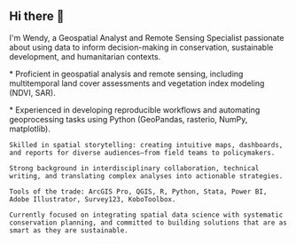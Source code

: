 ## Hi there 👋

I'm Wendy, a Geospatial Analyst and Remote Sensing Specialist passionate about using data to inform decision-making in conservation, sustainable development, and humanitarian contexts.

\* Proficient in geospatial analysis and remote sensing, including multitemporal land cover assessments and vegetation index modeling (NDVI, SAR).

\* Experienced in developing reproducible workflows and automating geoprocessing tasks using Python (GeoPandas, rasterio, NumPy, matplotlib).

    Skilled in spatial storytelling: creating intuitive maps, dashboards, and reports for diverse audiences—from field teams to policymakers.

    Strong background in interdisciplinary collaboration, technical writing, and translating complex analyses into actionable strategies.

    Tools of the trade: ArcGIS Pro, QGIS, R, Python, Stata, Power BI, Adobe Illustrator, Survey123, KoboToolbox.

    Currently focused on integrating spatial data science with systematic conservation planning, and committed to building solutions that are as smart as they are sustainable.

<!--
**WennOlarteE/WennOlarteE** is a ✨ _special_ ✨ repository because its `README.md` (this file) appears on your GitHub profile.

Here are some ideas to get you started:

- 🔭 I’m currently working on ...
- 🌱 I’m currently learning ...
- 👯 I’m looking to collaborate on ...
- 🤔 I’m looking for help with ...
- 💬 Ask me about ...
- 📫 How to reach me: ...
- 😄 Pronouns: ...
- ⚡ Fun fact: ...
-->
